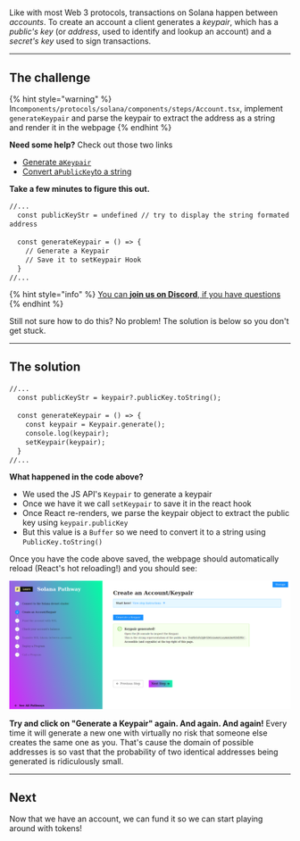 # 

Like with most Web 3 protocols, transactions on Solana happen between *accounts*.  To create an account a client generates a *keypair*, which has a *public's key* (or *address*, used to identify and lookup an account) and a *secret's key* used to sign transactions.

----------------------------------

## The challenge

{% hint style="warning" %}
In`components/protocols/solana/components/steps/Account.tsx`, implement `generateKeypair` and parse the keypair to extract the address as a string and render it in the webpage
{% endhint %}

**Need some help?** Check out those two links
* [Generate a`Keypair`](https://solana-labs.github.io/solana-web3.js/classes/Keypair.html#constructor)  
* [Convert a`PublicKey`to a string](https://solana-labs.github.io/solana-web3.js/classes/PublicKey.html#tostring)

**Take a few minutes to figure this out.**

```tsx
//...
  const publicKeyStr = undefined // try to display the string formated address

  const generateKeypair = () => {
    // Generate a Keypair
    // Save it to setKeypair Hook
  }
//...
```

{% hint style="info" %}
[You can **join us on Discord**, if you have questions](https://discord.gg/fszyM7K)
{% endhint %}

Still not sure how to do this? No problem! The solution is below so you don't get stuck.

----------------------------------

## The solution

```tsx
//...
  const publicKeyStr = keypair?.publicKey.toString();

  const generateKeypair = () => {
    const keypair = Keypair.generate();
    console.log(keypair);
    setKeypair(keypair);
  }
//...
```

**What happened in the code above?**

* We used the JS API's `Keypair` to generate a keypair
* Once we have it we call `setKeypair` to save it in the react hook
* Once React re-renders, we parse the keypair object to extract the public key using `keypair.publicKey`
* But this value is a `Buffer` so we need to convert it to a string using `PublicKey.toString()`

Once you have the code above saved, the webpage should automatically reload (React's hot reloading!) and you should see:

![](../../../.gitbook/assets/solana-keypair.png)

**Try and click on "Generate a Keypair" again. And again. And again!** Every time it will generate a new one with virtually no risk that someone else creates the same one as you. That's cause the domain of possible addresses is so vast that the probability of two identical addresses being generated is ridiculously small.

----------------------------------

## Next

Now that we have an account, we can fund it so we can start playing around with tokens!

